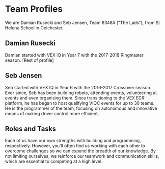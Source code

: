 # Team Profiles

We are Damian Rusecki and Seb Jensen, Team 8346A ("The Lads"), from St Helena School in Colchester.

## Damian Rusecki

Damian started with VEX IQ in Year 7 with the 2017-2018 Ringmaster season. [Rest of profile]

## Seb Jensen

Seb started with VEX IQ in Year 6 with the 2016-2017 Crossover season. Ever since, Seb has been building robots, attending events, volunteering at events and even organising them. Since transitioning to the VEX EDR platform, he has began to host qualifying VIQC events for up to 30 teams. He is the programmer of the team, focusing on autonomous and innovative means of making driver control more efficient.

## Roles and Tasks

Each of us have our own strengths with building and programming, respectively. However, you'll often find us working with each other to overcome challenges so we can expand the breadth of our knowledge. By not limiting ourselves, we reinforce our teamwork and communication skills, which are essential to competing at a high level.
